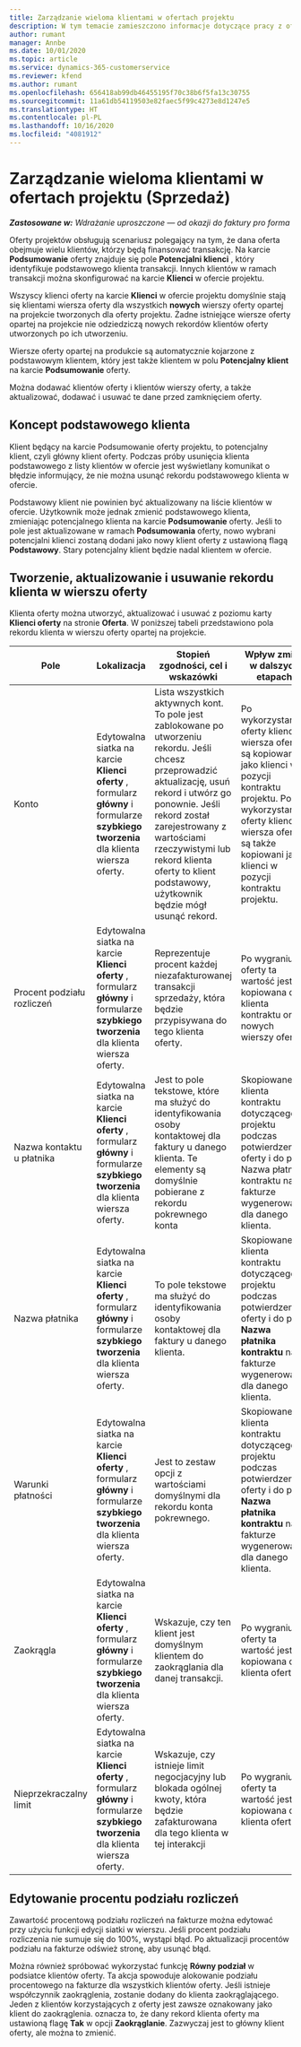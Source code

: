 ```yaml
---
title: Zarządzanie wieloma klientami w ofertach projektu
description: W tym temacie zamieszczono informacje dotyczące pracy z ofertami wielu klientów, którzy będą finansować dany projekt. (Sales)
author: rumant
manager: Annbe
ms.date: 10/01/2020
ms.topic: article
ms.service: dynamics-365-customerservice
ms.reviewer: kfend
ms.author: rumant
ms.openlocfilehash: 656418ab99db46455195f70c38b6f5fa13c30755
ms.sourcegitcommit: 11a61db54119503e82faec5f99c4273e8d1247e5
ms.translationtype: HT
ms.contentlocale: pl-PL
ms.lasthandoff: 10/16/2020
ms.locfileid: "4081912"
---
```

# <a name="managing-multiple-customers-on-project-quotes-sales"></a>Zarządzanie wieloma klientami w ofertach projektu (Sprzedaż)

_**Zastosowane w:** Wdrażanie uproszczone — od okazji do faktury pro forma_

Oferty projektów obsługują scenariusz polegający na tym, że dana oferta obejmuje wielu klientów, którzy będą finansować transakcję. Na karcie **Podsumowanie** oferty znajduje się pole **Potencjalni klienci** , który identyfikuje podstawowego klienta transakcji. Innych klientów w ramach transakcji można skonfigurować na karcie **Klienci** w ofercie projektu.

Wszyscy klienci oferty na karcie **Klienci** w ofercie projektu domyślnie stają się klientami wiersza oferty dla wszystkich **nowych** wierszy oferty opartej na projekcie tworzonych dla oferty projektu. Żadne istniejące wiersze oferty opartej na projekcie nie odziedziczą nowych rekordów klientów oferty utworzonych po ich utworzeniu.

Wiersze oferty opartej na produkcie są automatycznie kojarzone z podstawowym klientem, który jest także klientem w polu **Potencjalny klient** na karcie **Podsumowanie** oferty.

Można dodawać klientów oferty i klientów wierszy oferty, a także aktualizować, dodawać i usuwać te dane przed zamknięciem oferty.

## <a name="concept-of-a-primary-customer"></a>Koncept podstawowego klienta

Klient będący na karcie Podsumowanie oferty projektu, to potencjalny klient, czyli główny klient oferty. Podczas próby usunięcia klienta podstawowego z listy klientów w ofercie jest wyświetlany komunikat o błędzie informujący, że nie można usunąć rekordu podstawowego klienta w ofercie.

Podstawowy klient nie powinien być aktualizowany na liście klientów w ofercie. Użytkownik może jednak zmienić podstawowego klienta, zmieniając potencjalnego klienta na karcie **Podsumowanie** oferty. Jeśli to pole jest aktualizowane w ramach **Podsumowania** oferty, nowo wybrani potencjalni klienci zostaną dodani jako nowy klient oferty z ustawioną flagą **Podstawowy**. Stary potencjalny klient będzie nadal klientem w ofercie.

## <a name="create-update-or-delete-a-quote-customer-record"></a>Tworzenie, aktualizowanie i usuwanie rekordu klienta w wierszu oferty

Klienta oferty można utworzyć, aktualizować i usuwać z poziomu karty **Klienci oferty** na stronie **Oferta**. W poniższej tabeli przedstawiono pola rekordu klienta w wierszu oferty opartej na projekcie.

| **Pole** | **Lokalizacja** | **Stopień zgodności, cel i wskazówki** | **Wpływ zmian w dalszych etapach** |
| --- | --- | --- | --- |
| Konto | Edytowalna siatka na karcie **Klienci oferty** , formularz **główny** i formularze **szybkiego tworzenia** dla klienta wiersza oferty. | Lista wszystkich aktywnych kont. To pole jest zablokowane po utworzeniu rekordu. Jeśli chcesz przeprowadzić aktualizację, usuń rekord i utwórz go ponownie. Jeśli rekord został zarejestrowany z wartościami rzeczywistymi lub rekord klienta oferty to klient podstawowy, użytkownik będzie mógł usunąć rekord. | Po wykorzystaniu oferty klienci wiersza oferty są kopiowani jako klienci w pozycji kontraktu projektu. Po wykorzystaniu oferty klienci wiersza oferty są także kopiowani jako klienci w pozycji kontraktu projektu. |
| Procent podziału rozliczeń | Edytowalna siatka na karcie **Klienci oferty** , formularz **główny** i formularze **szybkiego tworzenia** dla klienta wiersza oferty. | Reprezentuje procent każdej niezafakturowanej transakcji sprzedaży, która będzie przypisywana do tego klienta oferty. | Po wygraniu oferty ta wartość jest kopiowana do klienta kontraktu oraz nowych wierszy oferty. |
| Nazwa kontaktu u płatnika | Edytowalna siatka na karcie **Klienci oferty** , formularz **główny** i formularze **szybkiego tworzenia** dla klienta wiersza oferty. | Jest to pole tekstowe, które ma służyć do identyfikowania osoby kontaktowej dla faktury u danego klienta. Te elementy są domyślnie pobierane z rekordu pokrewnego konta | Skopiowane do klienta kontraktu dotyczącego projektu podczas potwierdzenia oferty i do pola Nazwa płatnika kontraktu na fakturze wygenerowanej dla danego klienta. |
| Nazwa płatnika | Edytowalna siatka na karcie **Klienci oferty** , formularz **główny** i formularze **szybkiego tworzenia** dla klienta wiersza oferty. | To pole tekstowe ma służyć do identyfikowania osoby kontaktowej dla faktury u danego klienta. | Skopiowane do klienta kontraktu dotyczącego projektu podczas potwierdzenia oferty i do pola **Nazwa płatnika kontraktu** na fakturze wygenerowanej dla danego klienta. |
| Warunki płatności | Edytowalna siatka na karcie **Klienci oferty** , formularz **główny** i formularze **szybkiego tworzenia** dla klienta wiersza oferty. | Jest to zestaw opcji z wartościami domyślnymi dla rekordu konta pokrewnego. | Skopiowane do klienta kontraktu dotyczącego projektu podczas potwierdzenia oferty i do pola **Nazwa płatnika kontraktu** na fakturze wygenerowanej dla danego klienta. |
| Zaokrągla | Edytowalna siatka na karcie **Klienci oferty** , formularz **główny** i formularze **szybkiego tworzenia** dla klienta wiersza oferty. | Wskazuje, czy ten klient jest domyślnym klientem do zaokrąglania dla danej transakcji. | Po wygraniu oferty ta wartość jest kopiowana do klienta oferty. |
| Nieprzekraczalny limit | Edytowalna siatka na karcie **Klienci oferty** , formularz **główny** i formularze **szybkiego tworzenia** dla klienta wiersza oferty. | Wskazuje, czy istnieje limit negocjacyjny lub blokada ogólnej kwoty, która będzie zafakturowana dla tego klienta w tej interakcji | Po wygraniu oferty ta wartość jest kopiowana do klienta oferty. |

## <a name="editing-billing-split-percentages"></a>Edytowanie procentu podziału rozliczeń

Zawartość procentową podziału rozliczeń na fakturze można edytować przy użyciu funkcji edycji siatki w wierszu. Jeśli procent podziału rozliczenia nie sumuje się do 100%, wystąpi błąd. Po aktualizacji procentów podziału na fakturze odśwież stronę, aby usunąć błąd.

Można również spróbować wykorzystać funkcję **Równy podział** w podsiatce klientów oferty. Ta akcja spowoduje alokowanie podziału procentowego na fakturze dla wszystkich klientów oferty. Jeśli istnieje współczynnik zaokrąglenia, zostanie dodany do klienta zaokrąglającego. Jeden z klientów korzystających z oferty jest zawsze oznakowany jako klient do zaokrąglenia. oznacza to, że dany rekord klienta oferty ma ustawioną flagę **Tak** w opcji **Zaokrąglanie**. Zazwyczaj jest to główny klient oferty, ale można to zmienić.
